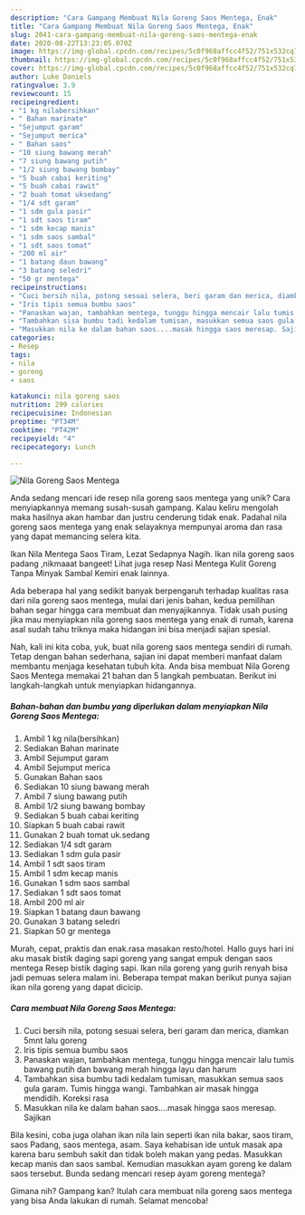 ```yaml
---
description: "Cara Gampang Membuat Nila Goreng Saos Mentega, Enak"
title: "Cara Gampang Membuat Nila Goreng Saos Mentega, Enak"
slug: 2041-cara-gampang-membuat-nila-goreng-saos-mentega-enak
date: 2020-08-22T13:23:05.070Z
image: https://img-global.cpcdn.com/recipes/5c0f968affcc4f52/751x532cq70/nila-goreng-saos-mentega-foto-resep-utama.jpg
thumbnail: https://img-global.cpcdn.com/recipes/5c0f968affcc4f52/751x532cq70/nila-goreng-saos-mentega-foto-resep-utama.jpg
cover: https://img-global.cpcdn.com/recipes/5c0f968affcc4f52/751x532cq70/nila-goreng-saos-mentega-foto-resep-utama.jpg
author: Luke Daniels
ratingvalue: 3.9
reviewcount: 15
recipeingredient:
- "1 kg nilabersihkan"
- " Bahan marinate"
- "Sejumput garam"
- "Sejumput merica"
- " Bahan saos"
- "10 siung bawang merah"
- "7 siung bawang putih"
- "1/2 siung bawang bombay"
- "5 buah cabai keriting"
- "5 buah cabai rawit"
- "2 buah tomat uksedang"
- "1/4 sdt garam"
- "1 sdm gula pasir"
- "1 sdt saos tiram"
- "1 sdm kecap manis"
- "1 sdm saos sambal"
- "1 sdt saos tomat"
- "200 ml air"
- "1 batang daun bawang"
- "3 batang seledri"
- "50 gr mentega"
recipeinstructions:
- "Cuci bersih nila, potong sesuai selera, beri garam dan merica, diamkan 5mnt lalu goreng"
- "Iris tipis semua bumbu saos"
- "Panaskan wajan, tambahkan mentega, tunggu hingga mencair lalu tumis bawang putih dan bawang merah hingga layu dan harum"
- "Tambahkan sisa bumbu tadi kedalam tumisan, masukkan semua saos gula garam. Tumis hingga wangi. Tambahkan air masak hingga mendidih. Koreksi rasa"
- "Masukkan nila ke dalam bahan saos....masak hingga saos meresap. Sajikan"
categories:
- Resep
tags:
- nila
- goreng
- saos

katakunci: nila goreng saos 
nutrition: 299 calories
recipecuisine: Indonesian
preptime: "PT34M"
cooktime: "PT42M"
recipeyield: "4"
recipecategory: Lunch

---
```



![Nila Goreng Saos Mentega](https://img-global.cpcdn.com/recipes/5c0f968affcc4f52/751x532cq70/nila-goreng-saos-mentega-foto-resep-utama.jpg)

Anda sedang mencari ide resep nila goreng saos mentega yang unik? Cara menyiapkannya memang susah-susah gampang. Kalau keliru mengolah maka hasilnya akan hambar dan justru cenderung tidak enak. Padahal nila goreng saos mentega yang enak selayaknya mempunyai aroma dan rasa yang dapat memancing selera kita.

Ikan Nila Mentega Saos Tiram, Lezat Sedapnya Nagih. Ikan nila goreng saos padang ,nikmaaat bangeet! Lihat juga resep Nasi Mentega Kulit Goreng Tanpa Minyak Sambal Kemiri enak lainnya.

Ada beberapa hal yang sedikit banyak berpengaruh terhadap kualitas rasa dari nila goreng saos mentega, mulai dari jenis bahan, kedua pemilihan bahan segar hingga cara membuat dan menyajikannya. Tidak usah pusing jika mau menyiapkan nila goreng saos mentega yang enak di rumah, karena asal sudah tahu triknya maka hidangan ini bisa menjadi sajian spesial.


Nah, kali ini kita coba, yuk, buat nila goreng saos mentega sendiri di rumah. Tetap dengan bahan sederhana, sajian ini dapat memberi manfaat dalam membantu menjaga kesehatan tubuh kita. Anda bisa membuat Nila Goreng Saos Mentega memakai 21 bahan dan 5 langkah pembuatan. Berikut ini langkah-langkah untuk menyiapkan hidangannya.

<!--inarticleads1-->

##### Bahan-bahan dan bumbu yang diperlukan dalam menyiapkan Nila Goreng Saos Mentega:

1. Ambil 1 kg nila(bersihkan)
1. Sediakan  Bahan marinate
1. Ambil Sejumput garam
1. Ambil Sejumput merica
1. Gunakan  Bahan saos
1. Sediakan 10 siung bawang merah
1. Ambil 7 siung bawang putih
1. Ambil 1/2 siung bawang bombay
1. Sediakan 5 buah cabai keriting
1. Siapkan 5 buah cabai rawit
1. Gunakan 2 buah tomat uk.sedang
1. Sediakan 1/4 sdt garam
1. Sediakan 1 sdm gula pasir
1. Ambil 1 sdt saos tiram
1. Ambil 1 sdm kecap manis
1. Gunakan 1 sdm saos sambal
1. Sediakan 1 sdt saos tomat
1. Ambil 200 ml air
1. Siapkan 1 batang daun bawang
1. Gunakan 3 batang seledri
1. Siapkan 50 gr mentega


Murah, cepat, praktis dan enak.rasa masakan resto/hotel. Hallo guys hari ini aku masak bistik daging sapi goreng yang sangat empuk dengan saos mentega Resep bistik daging sapi. Ikan nila goreng yang gurih renyah bisa jadi pemuas selera malam ini. Beberapa tempat makan berikut punya sajian ikan nila goreng yang dapat dicicip. 

<!--inarticleads2-->

##### Cara membuat Nila Goreng Saos Mentega:

1. Cuci bersih nila, potong sesuai selera, beri garam dan merica, diamkan 5mnt lalu goreng
1. Iris tipis semua bumbu saos
1. Panaskan wajan, tambahkan mentega, tunggu hingga mencair lalu tumis bawang putih dan bawang merah hingga layu dan harum
1. Tambahkan sisa bumbu tadi kedalam tumisan, masukkan semua saos gula garam. Tumis hingga wangi. Tambahkan air masak hingga mendidih. Koreksi rasa
1. Masukkan nila ke dalam bahan saos....masak hingga saos meresap. Sajikan


Bila kesini, coba juga olahan ikan nila lain seperti ikan nila bakar, saos tiram, saos Padang, saos mentega, asam. Saya kehabisan ide untuk masak apa karena baru sembuh sakit dan tidak boleh makan yang pedas. Masukkan kecap manis dan saos sambal. Kemudian masukkan ayam goreng ke dalam saos tersebut. Bunda sedang mencari resep ayam goreng mentega? 

Gimana nih? Gampang kan? Itulah cara membuat nila goreng saos mentega yang bisa Anda lakukan di rumah. Selamat mencoba!

